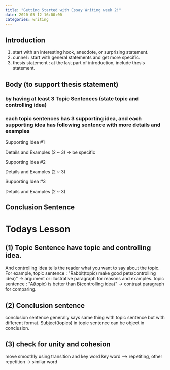 ```yaml
---
title: "Getting Started with Essay Writing week 2!"
date: 2020-05-12 16:00:00
categories: writing
---
```


## Introduction
1. start with an interesting hook, anecdote, or surprising statement.
2. cunnel : start with general statements and get more specific.
3. thesis statement : at the last part of introduction, include thesis statement.

## Body (to support thesis statement)
### by having at least 3 Topic Sentences (state topic and controlling idea)
### each topic sentences has 3 supporting idea, and each supporting idea has following sentence with more details and examples

Supporting Idea #1

  Details and Examples (2 ~ 3) -> be specific

Supporting Idea #2

  Details and Examples (2 ~ 3)

Supporting Idea #3

  Details and Examples (2 ~ 3)

## Conclusion Sentence

# Todays Lesson

## (1) Topic Sentence have topic and controlling idea.

And controlling idea tells the reader what you want to say about the topic.
For example,
topic sentence : "Rabbit(topic) make good pets(controlling idea)" -> argument or illustrative paragraph for reasons and examples.
topic sentence : "A(topic) is better than B(controlling idea)"  -> contrast paragraph for comparing.
 
## (2) Conclusion sentence

conclusion sentence generally says same thing with topic sentence but with different format.
   Subject(topics) in topic sentence can be object in conclusion.

## (3) check for unity and cohesion

move smoothly using transition and key word
       key word --> repetiting, other repetition -> similar word
   
